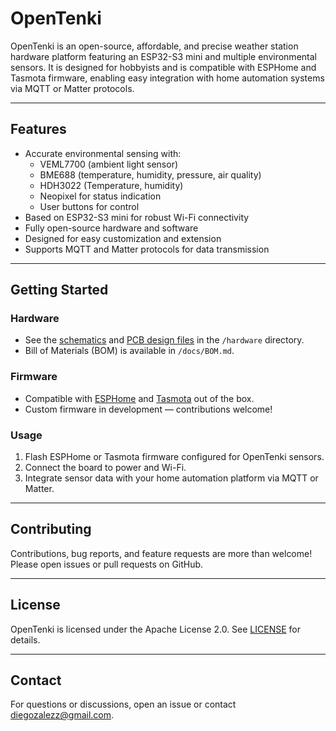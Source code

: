 # OpenTenki

OpenTenki is an open-source, affordable, and precise weather station hardware platform featuring an ESP32-S3 mini and multiple environmental sensors. It is designed for hobbyists and is compatible with ESPHome and Tasmota firmware, enabling easy integration with home automation systems via MQTT or Matter protocols.

---

## Features

- Accurate environmental sensing with:  
  - VEML7700 (ambient light sensor)  
  - BME688 (temperature, humidity, pressure, air quality)  
  - HDH3022 (Temperature, humidity)  
  - Neopixel for status indication  
  - User buttons for control  
- Based on ESP32-S3 mini for robust Wi-Fi connectivity  
- Fully open-source hardware and software  
- Designed for easy customization and extension  
- Supports MQTT and Matter protocols for data transmission  

---

## Getting Started

### Hardware

- See the [schematics](link-to-schematics) and [PCB design files](link-to-pcb-files) in the `/hardware` directory.  
- Bill of Materials (BOM) is available in `/docs/BOM.md`.

### Firmware

- Compatible with [ESPHome](https://esphome.io/) and [Tasmota](https://tasmota.github.io/) out of the box.  
- Custom firmware in development — contributions welcome!

### Usage

1. Flash ESPHome or Tasmota firmware configured for OpenTenki sensors.  
2. Connect the board to power and Wi-Fi.  
3. Integrate sensor data with your home automation platform via MQTT or Matter.

---

## Contributing

Contributions, bug reports, and feature requests are more than welcome! Please open issues or pull requests on GitHub.

---

## License

OpenTenki is licensed under the Apache License 2.0. See [LICENSE](LICENSE) for details.

---

## Contact

For questions or discussions, open an issue or contact diegozalezz@gmail.com.
